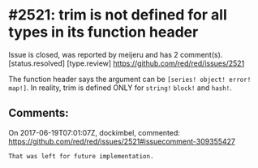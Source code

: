 
#2521: trim is not defined for all types in its function header
================================================================================
Issue is closed, was reported by meijeru and has 2 comment(s).
[status.resolved] [type.review]
<https://github.com/red/red/issues/2521>

The function header says the argument can be `[series! object! error! map!]`. In reality, trim is defined ONLY for `string!` `block!` and `hash!`.


Comments:
--------------------------------------------------------------------------------

On 2017-06-19T07:01:07Z, dockimbel, commented:
<https://github.com/red/red/issues/2521#issuecomment-309355427>

    That was left for future implementation.

